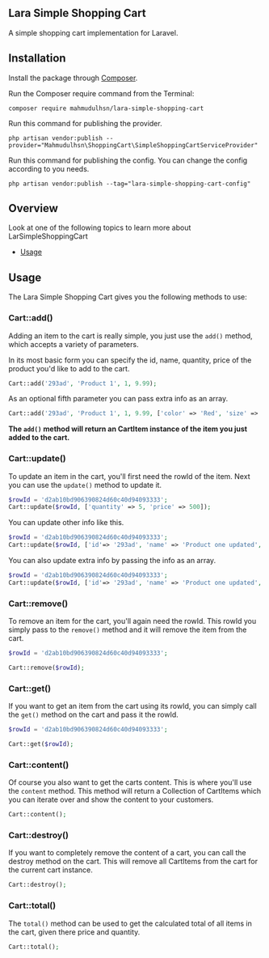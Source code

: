 ## Lara Simple Shopping Cart

A simple shopping cart implementation for Laravel.

## Installation

Install the package through [Composer](http://getcomposer.org/). 

Run the Composer require command from the Terminal:

    composer require mahmudulhsn/lara-simple-shopping-cart
    
Run this command for publishing the provider.
    
    php artisan vendor:publish --provider="Mahmudulhsn\ShoppingCart\SimpleShoppingCartServiceProvider"

Run this command for publishing the config. You can change the config according to you needs.
    
    php artisan vendor:publish --tag="lara-simple-shopping-cart-config"


## Overview
Look at one of the following topics to learn more about LarSimpleShoppingCart

* [Usage](#usage)

## Usage

The Lara Simple Shopping Cart gives you the following methods to use:

### Cart::add()

Adding an item to the cart is really simple, you just use the `add()` method, which accepts a variety of parameters.

In its most basic form you can specify the id, name, quantity, price of the product you'd like to add to the cart.

```php
Cart::add('293ad', 'Product 1', 1, 9.99);
```

As an optional fifth parameter you can pass extra info as an array.

```php
Cart::add('293ad', 'Product 1', 1, 9.99, ['color' => 'Red', 'size' => 'XL']);
```

**The `add()` method will return an CartItem instance of the item you just added to the cart.**

### Cart::update()

To update an item in the cart, you'll first need the rowId of the item.
Next you can use the `update()` method to update it.

```php
$rowId = 'd2ab10bd906390824d60c40d94093333';
Cart::update($rowId, ['quantity' => 5, 'price' => 500]);
```

You can update other info like this.

```php
$rowId = 'd2ab10bd906390824d60c40d94093333';
Cart::update($rowId, ['id'=> '293ad', 'name' => 'Product one updated', 'quantity' => 5, 'price' => 500]);
```
You can also update extra info by passing the info as an array.

```php
$rowId = 'd2ab10bd906390824d60c40d94093333';
Cart::update($rowId, ['id'=> '293ad', 'name' => 'Product one updated', 'quantity' => 5, 'price' => 500, 'extraInfo' => ['color' => 'Red', 'size' => 'XL']]);
```

### Cart::remove()

To remove an item for the cart, you'll again need the rowId. This rowId you simply pass to the `remove()` method and it will remove the item from the cart.

```php
$rowId = 'd2ab10bd906390824d60c40d94093333';

Cart::remove($rowId);
```

### Cart::get()

If you want to get an item from the cart using its rowId, you can simply call the `get()` method on the cart and pass it the rowId.

```php
$rowId = 'd2ab10bd906390824d60c40d94093333';

Cart::get($rowId);
```

### Cart::content()

Of course you also want to get the carts content. This is where you'll use the `content` method. This method will return a Collection of CartItems which you can iterate over and show the content to your customers.

```php
Cart::content();
```

### Cart::destroy()

If you want to completely remove the content of a cart, you can call the destroy method on the cart. This will remove all CartItems from the cart for the current cart instance.

```php
Cart::destroy();
```

### Cart::total()

The `total()` method can be used to get the calculated total of all items in the cart, given there price and quantity.

```php
Cart::total();
```
